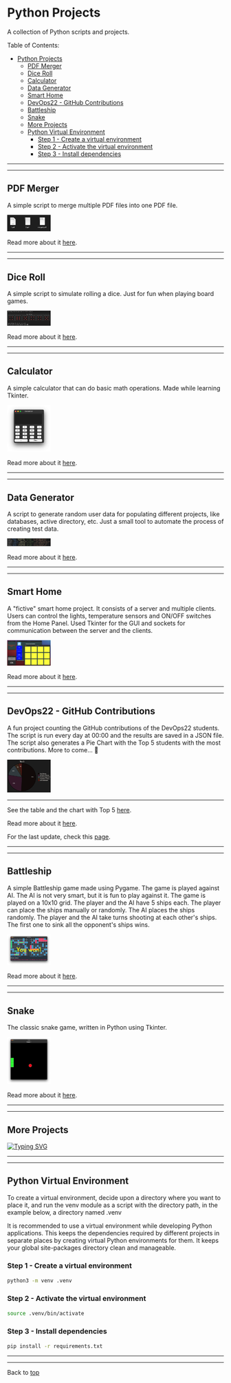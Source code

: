 # Python Projects

A collection of Python scripts and projects.

Table of Contents:

- [Python Projects](#python-projects)
  - [PDF Merger](#pdf-merger)
  - [Dice Roll](#dice-roll)
  - [Calculator](#calculator)
  - [Data Generator](#data-generator)
  - [Smart Home](#smart-home)
  - [DevOps22 - GitHub Contributions](#devops22---github-contributions)
  - [Battleship](#battleship)
  - [Snake](#snake)
  - [More Projects](#more-projects)
  - [Python Virtual Environment](#python-virtual-environment)
    - [Step 1 - Create a virtual environment](#step-1---create-a-virtual-environment)
    - [Step 2 - Activate the virtual environment](#step-2---activate-the-virtual-environment)
    - [Step 3 - Install dependencies](#step-3---install-dependencies)

---
---

## PDF Merger

A simple script to merge multiple PDF files into one PDF file.

<img src="PDF-Merger/img/merged.png" alt="PDF Merger" width=20%/>

Read more about it [here](/PDF-Merger/README.md).

---
---

## Dice Roll

A simple script to simulate rolling a dice. Just for fun when playing board games.

<img src="Fun-Projects/DiceRoll/img/dice.png" alt="Dice" width=20%/>

Read more about it [here](Fun-Projects/DiceRoll/README.md).

---
---

## Calculator

A simple calculator that can do basic math operations. Made while learning Tkinter.

<img src="Fun-Projects/Calculator/img/calculator.png" alt="Calculator" width=20%/>

Read more about it [here](Fun-Projects/Calculator/README.md).

---
---

## Data Generator

A script to generate random user data for populating different projects, like databases, active directory, etc. Just a small tool to automate the process of creating test data.

<img src="Data-Generator/img/random.png" alt="Data Generator" width=20%/>

Read more about it [here](Data-Generator/README.md).

---
---

## Smart Home

A "fictive" smart home project. It consists of a server and multiple clients. Users can control the lights, temperature sensors and ON/OFF switches from the Home Panel. Used Tkinter for the GUI and sockets for communication between the server and the clients.

<img src="Smart-Home/img/full-on.png" alt="Smart Home" width=20%/>

Read more about it [here](Smart-Home/README.md).

---
---

## DevOps22 - GitHub Contributions

A fun project counting the GitHub contributions of the DevOps22 students. The script is run every day at 00:00 and the results are saved in a JSON file. The script also generates a Pie Chart with the Top 5 students with the most contributions. More to come... 🙂

<img src="GitHub-Contributions/img/top5.png" alt="Pie Chart" width=20%/>

---

See the table and the chart with Top 5 [here](GitHub-Contributions/DevOps22.md).

Read more about it [here](GitHub-Contributions/README.md).

For the last update, check this [page](https://alexroman777.github.io/DevOps22/).

---
---

## Battleship

A simple Battleship game made using Pygame. The game is played against AI. The AI is not very smart, but it is fun to play against it. The game is played on a 10x10 grid. The player and the AI have 5 ships each. The player can place the ships manually or randomly. The AI places the ships randomly. The player and the AI take turns shooting at each other's ships. The first one to sink all the opponent's ships wins.

<img src="Battleship/img/won.png" alt="Battleship" width=20%/>

Read more about it [here](Battleship/README.md). 

---
---

## Snake

The classic snake game, written in Python using Tkinter.

<img src="Snake/img/snake.png" alt="Snake" width=20%/>

Read more about it [here](Snake/README.md).

---
---

## More Projects

[![Typing SVG](https://readme-typing-svg.herokuapp.com?font=Fira+Code&duration=2000&pause=1000&width=435&lines=Coming+soon;3;2;1;%F0%9F%98%81)](https://git.io/typing-svg)

---
---

## Python Virtual Environment

To create a virtual environment, decide upon a directory where you want to place it, and run the venv module as a script with the directory path, in the example below, a directory named .venv

It is recommended to use a virtual environment while developing Python applications. This keeps the dependencies required by different projects in separate places by creating virtual Python environments for them. It keeps your global site-packages directory clean and manageable.

### Step 1 - Create a virtual environment

```bash
python3 -m venv .venv
```

### Step 2 - Activate the virtual environment

```bash
source .venv/bin/activate
```

### Step 3 - Install dependencies

```bash
pip install -r requirements.txt
```

---
---

Back to [top](#python-projects)

